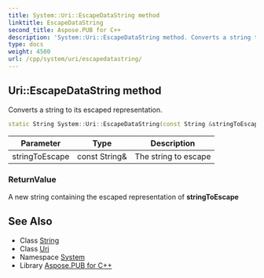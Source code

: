 ```yaml
---
title: System::Uri::EscapeDataString method
linktitle: EscapeDataString
second_title: Aspose.PUB for C++
description: 'System::Uri::EscapeDataString method. Converts a string to its escaped representation in C++.'
type: docs
weight: 4500
url: /cpp/system/uri/escapedatastring/
---
```

## Uri::EscapeDataString method


Converts a string to its escaped representation.

```cpp
static String System::Uri::EscapeDataString(const String &stringToEscape)
```


| Parameter | Type | Description |
| --- | --- | --- |
| stringToEscape | const String\& | The string to escape |

### ReturnValue

A new string containing the escaped representation of **stringToEscape**

## See Also

* Class [String](../../string/)
* Class [Uri](../)
* Namespace [System](../../)
* Library [Aspose.PUB for C++](../../../)

